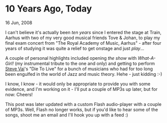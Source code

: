 10 Years Ago, Today
===================

<time data-slug="ten-years-ago" datetime="2008-06-16T20:45:42+0200">16 Jun, 2008</time>

I can't believe it's actually been *ten years* since I entered the stage at Train, Aarhus
with two of my very good musical friends Tove & Johan, to play my final exam concert
from "The Royal Academy of Music, Aarhus" - after four years of studying it was quite a
relief to get onstage and just *play*...

A couple of personal highlights included opening *the show* with
*What-A-Girl!* (my instrumental tribute to the one and only) and getting
to perform [Steve Vai][SV]'s "Die To Live" for a bunch of musicians who had
for too long been engulfed in the world of Jazz and music theory. Hehe - just kidding :-)

I know, I know - it would only be appropriate to provide you with some evidence,
and I'm working on it - I'll put a couple of MP3s up later, but for now: Cheers!

<div class="note">This post was later updated with a custom Flash audio-player
with a couple of MP3s. Well, Flash no longer works, but if you'd like to hear
some of the songs, shoot me an email and I'll hook you up with a feed :)</div>

[SV]: https://www.vai.com/

